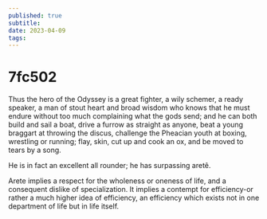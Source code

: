 ```yaml
---
published: true
subtitle:
date: 2023-04-09
tags: 
---
```


# 7fc502

Thus the hero of the Odyssey is a great fighter, a wily schemer, a ready speaker, a man of stout heart and broad wisdom who knows that he must endure without too much complaining what the gods send; and he can both build and sail a boat, drive a furrow as straight as anyone, beat a young braggart at throwing the discus, challenge the Pheacian youth at boxing, wrestling or running; flay, skin, cut up and cook an ox, and be moved to tears by a song.

He is in fact an excellent all rounder; he has surpassing aretê.

Arete implies a respect for the wholeness or oneness of life, and a consequent dislike of specialization. It implies a contempt for efficiency-or rather a much higher idea of efficiency, an efficiency which exists not in one department of life but in life itself.